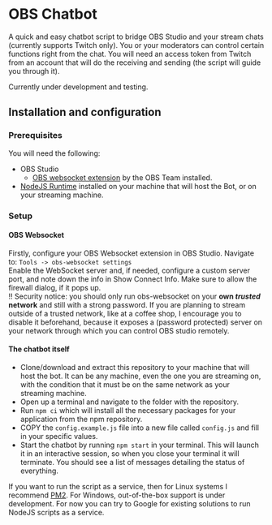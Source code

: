 # OBS Chatbot

A quick and easy chatbot script to bridge OBS Studio and your stream chats (currently supports Twitch only). 
You or your moderators can control certain functions right from the chat.
You will need an access token from Twitch from an account that will do the receiving and sending (the script will guide you through it).

Currently under development and testing.

## Installation and configuration

### Prerequisites
You will need the following:
- OBS Studio
  - [OBS websocket extension](https://github.com/obsproject/obs-websocket) by the OBS Team installed.
- [NodeJS Runtime](https://nodejs.org) installed on your machine that will host the Bot, or on your streaming machine.

### Setup
#### OBS Websocket
Firstly, configure your OBS Websocket extension in OBS Studio. Navigate to: `Tools -> obs-websocket settings`    
Enable the WebSocket server and, if needed, configure a custom server port, and note down the info in Show Connect Info.
Make sure to allow the firewall dialog, if it pops up.      
!! Security notice: you should only run obs-websocket on your **own _trusted_ network** and still with a strong password. If you are planning to stream outside of a trusted network, like at a coffee shop, I encourage you to disable it beforehand, because it exposes a (password protected) server on your network through which you can control OBS studio remotely. 

#### The chatbot itself
* Clone/download and extract this repository to your machine that will host the bot. It can be any machine, even the one you are streaming on, with the condition that it must be on the same network as your streaming machine.  
* Open up a terminal and navigate to the folder with the repository.  
* Run `npm ci` which will install all the necessary packages for your application from the npm repository.
* COPY the `config.example.js` file into a new file called `config.js` and fill in your specific values.
* Start the chatbot by running `npm start` in your terminal. This will launch it in an interactive session, so when you close your terminal it will terminate. You should see a list of messages detailing the status of everything.

If you want to run the script as a service, then for Linux systems I recommend [PM2](https://pm2.keymetrics.io/). For Windows, out-of-the-box support is under development. For now you can try to Google for existing solutions to run NodeJS scripts as a service.
